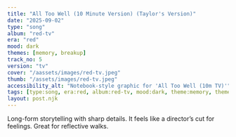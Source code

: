 ```yaml
---
title: "All Too Well (10 Minute Version) (Taylor's Version)"
date: "2025-09-02"
type: "song"
album: "red-tv"
era: "red"
mood: dark
themes: [memory, breakup]
track_no: 5
version: "tv"
cover: "/aassets/images/red-tv.jpeg"
thumb: "/assets/images/red-tv.jpeg"
accessibility_alt: "Notebook-style graphic for 'All Too Well (10m TV)'"
tags: [type:song, era:red, album:red-tv, mood:dark, theme:memory, theme:breakup]
layout: post.njk
---
```

Long-form storytelling with sharp details. It feels like a director’s cut for feelings. Great for reflective walks.

